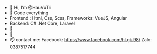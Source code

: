 - 👋 Hi, I’m @HauVuTri
- 👀 Code everything
- Frontend : Html, Css, Scss, Frameworks:  VueJS, Angular
- Backend: C# .Net Core, Laravel
- 🌱 
- 💞️
- 📫 contact me:
  Facebook: https://www.facebook.com/hl.gk.98/
  Zalo: 0387517744
